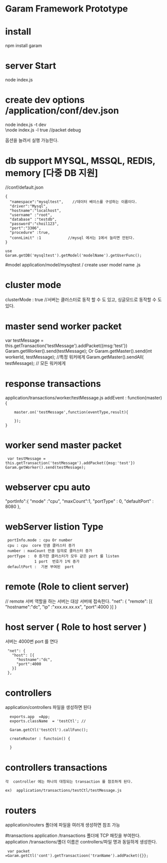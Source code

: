 # Garam Framework Prototype

# install
 npm install garam

# server Start
node index.js


# create dev options /application/conf/dev.json
node index.js -t dev  
\node index.js -l true //packet debug

옵션을 늘려서 실행 가능한다.





# db support MYSQL, MSSQL, REDIS, memory [다중 DB 지원]

//conf/default.json



    {
      "namespace":"mysqltest",    //데이터 베이스를 구성하는 이름이다.
      "driver":"Mysql",       
      "hostname":"localhost",
      "username" :"root",
      "database" :"testdb",
      "password":"choil123",
      "port":"3306",
      "procedure" :true,
      "connLimit" :1            //mysql 에서는 1에서 늘리면 안된다.
    }
    
	use
	Garam.getDB('mysqltest').getModel('modelName').getUserFunc();
	
#model 
 application/model/mysqltest / create user model name .js
    
 # cluster mode
  
 clusterMode : true  //서버는 클러스터로 동작 할 수 도 있고, 싱글모드로 동작할 수 도있다.  
 
 # master send worker packet
 var testMessage = this.getTransaction('testMessage').addPacket({msg:'test'})
  Garam.getWorker().send(testMessage);
  Or 
  Garam.getMaster().send(int workerId, testMessage);  //특정 워커에게
  Garam.getMaster().sendAll( testMessage);            // 모든 워커에게
   
 # response transactions
   application/transactions/worker/testMessage.js
   addEvent : function(master) {
      
        master.on('testMessage',function(eventType,result){
           
        });
    }
 # worker send master packet   
     var testMessage = this.getTransaction('testMessage').addPacket({msg:'test'})
    Garam.getWorker().send(testMessage);
    
 # webserver cpu auto
 
   "portInfo":{
     "mode" :"cpu",
     "maxCount":1,
     "portType" : 0,
     "defaultPort" : 8080
   },
# webServer listion Type
     portInfo.mode : cpu Or number 
     cpu : cpu  core 만큼 클러스터 증가
     number : maxCount 만큼 임의로 클러스터 증가
     portType :  0 증가한 클러스터가 모두 같은 port 를 listen 
                 1 port  번호가 1씩 증가
     defaultPort :  기본 부여된  port
		 

 
 # remote  (Role to client server)
 
 // remote 서버 역할을 하는 서버는 대상 서버에 접속한다.
   "net": {
     "remote": [{
       "hostname":"dc",
       "ip" :"xxx.xx.xx.xx",
       "port":4000
     }]
   }
   
   
 # host server ( Role to host server )
   서버는 4000번 port 를 연다
   
     "net": {
       "host": [{
         "hostname":"dc",
         "port":4000
       }]
     },
   
   
   
 # controllers
   
   application/controllers 파일을 생성하면 된다
   
      exports.app  =App;
      exports.className  = 'testCtl'; //
   
      Garam.getCtl('testCtl').callFunc();
      
      createRouter : functoin() {
      
      }
      
  # controllers transactions 
    각  controller 에는 하나의 대칭되는 transaction 를 참조하게 된다.
    
    ex)  application/transactions/testCtl/testMessage.js
   
  # routers
   
   application/routers 폴더에 파일을 여러개 생성하면 참조 가능
   
   #transactions 
   application /transactions 폴더에 TCP 패킷을 부여한다.
    application /transactions/폴더 이름은 controllers/파일 명과 동일하게 생성한다.
	
	 var packet  =Garam.getCtl('cont').getTransactioon('tranName').addPacket({}};
	
   
